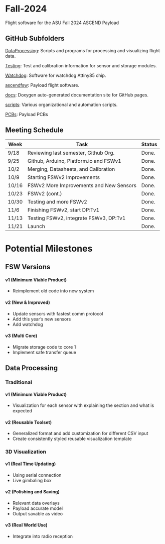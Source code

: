 # Fall-2024
Flight software for the ASU Fall 2024 ASCEND Payload

## GitHub Subfolders

[DataProcessing](https://github.com/ASU-ASCEND/Fall-2024/tree/main/DataProcessing): Scripts and programs for processing and visualizing flight data.

[Testing](https://github.com/ASU-ASCEND/Fall-2024/tree/main/Testing): Test and calibration information for sensor and storage modules.

[Watchdog](https://github.com/ASU-ASCEND/Fall-2024/tree/main/Watchdog): Software for watchdog Attiny85 chip.

[ascendfsw](https://github.com/ASU-ASCEND/Fall-2024/tree/main/ascendfsw): Payload flight software.

[docs](https://github.com/ASU-ASCEND/Fall-2024/tree/main/docs): Doxygen auto-generated documentation site for GitHub pages. 

[scripts](https://github.com/ASU-ASCEND/Fall-2024/tree/main/scripts): Various organizational and automation scripts. 

[PCBs](https://github.com/ASU-ASCEND/Fall-2024/tree/main/PCBs): Payload PCBs


## Meeting Schedule

| Week  | Task                                                    | Status   |
|-------|---------------------------------------------------------|----------|
| 9/18  | Reviewing last semester, Github Org.                    | Done.    |
| 9/25  | Github, Arduino, Platform.io and FSWv1                  | Done.    |
| 10/2  | Merging, Datasheets, and Calibration                    | Done.    |
| 10/9  | Starting FSWv2 Improvements                             | Done.    |
| 10/16 | FSWv2 More Improvements and New Sensors                 | Done.    |
| 10/23 | FSWv2 (cont.)                                           | Done.    |
| 10/30 | Testing and more FSWv2                                  | Done.    |
| 11/6  | Finishing FSWv2, start DP:Tv1                           | Done.    |
| 11/13 | Testing FSWv2, integrate FSWv3, DP:Tv1                  | Done.    |
| 11/21 | Launch                                                  | Done.    |

# Potential Milestones 

## FSW Versions
#### v1 (Minimum Viable Product)
* Reimplement old code into new system
#### v2 (New & Improved)
* Update sensors with fastest comm protocol
* Add this year’s new sensors
* Add watchdog
#### v3 (Multi Core)
* Migrate storage code to core 1
* Implement safe transfer queue

## Data Processing
### Traditional
#### v1 (Minimum Viable Product)
* Visualization for each sensor with explaining the section and what is expected
#### v2 (Reusable Toolset)
* Generalized format and add customization for different CSV input 
* Create consistently styled reusable visualization template 
### 3D Visualization 
#### v1 (Real Time Updating) 
* Using serial connection
* Live gimbaling box
#### v2 (Polishing and Saving)
* Relevant data overlays 
* Payload accurate model
* Output savable as video
#### v3 (Real World Use)
* Integrate into radio reception
